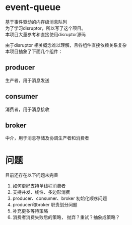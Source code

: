 # event-queue
基于事件驱动的内存级消息队列  
为了学习disruptor，所以写了这个项目。  
本项目大量参考和直接使用disruptor源码   

由于disruptor 相关概念难以理解，且各组件直接依赖关系复杂  
本项目抽象了下面几个组件：
## producer 
生产者，用于消息发送

## consumer
消费者，用于消息接收

## broker
中介，用于消息存储及协调生产者和消费者


# 问题
目前还存在以下问题未完善
1. 如何更好支持单线程消费者
2. 支持并发、线性、多边形消费
3. producer、consumer、broker 初始化顺序问题
4. producer和broker 职责划分问题
5. 补充更多等待策略
6. 消费者消费失败后的策略， 抛弃？重试？抽象成策略？
